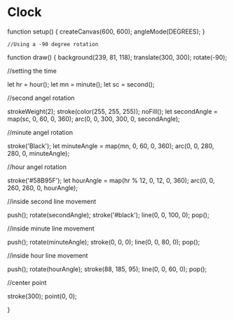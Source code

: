 # Clock

function setup() {
  createCanvas(600, 600);
  angleMode(DEGREES);
}

	//Using a -90 degree rotation 

function draw() {
  background(239, 81, 118);
  translate(300, 300);
  rotate(-90);
  
  //setting the time 
 
  let hr = hour();
  let mn = minute();
  let sc = second();
  
  //second angel rotation 
  
  strokeWeight(2);
  stroke(color(255, 255, 255));
  noFill();
  let secondAngle = map(sc, 0, 60, 0, 360);
  arc(0, 0, 300, 300, 0, secondAngle);
  
  //minute angel rotation 
  
  stroke('Black');
  let minuteAngle = map(mn, 0, 60, 0, 360);
  arc(0, 0, 280, 280, 0, minuteAngle);
  
  //hour angel rotation 
  
  stroke('#58B95F');
  let hourAngle = map(hr % 12, 0, 12, 0, 360);
  arc(0, 0, 260, 260, 0, hourAngle);
  
  //inside second line movement 
  
  push();
  rotate(secondAngle);
  stroke('#black');
  line(0, 0, 100, 0);
  pop();
  
  //inside minute line movement 
  
  push();
  rotate(minuteAngle);
  stroke(0, 0, 0);
  line(0, 0, 80, 0);
  pop();
  
  //inside hour line movement 
  
  push();
  rotate(hourAngle);
  stroke(88, 185, 95);
  line(0, 0, 60, 0);
  pop();
  
  //center point 
  
  stroke(300);
  point(0, 0);

}
